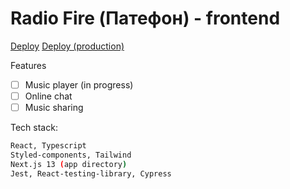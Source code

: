 # Radio Fire (Патефон) - frontend

[Deploy](https://develop-radio-fire.vercel.app)
[Deploy (production)](https://radio-fire.vercel.app)

Features

- [ ] Music player (in progress)
- [ ] Online chat
- [ ] Music sharing

Tech stack:

```bash
React, Typescript
Styled-components, Tailwind
Next.js 13 (app directory)
Jest, React-testing-library, Cypress
```
